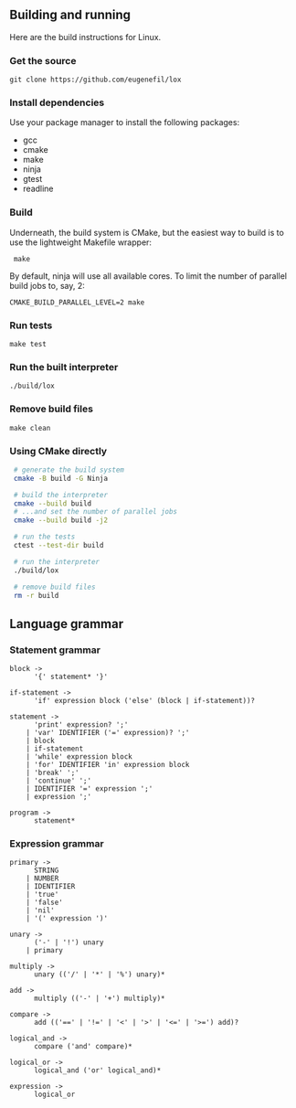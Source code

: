 ## Building and running

Here are the build instructions for Linux.

### Get the source

```
git clone https://github.com/eugenefil/lox
```

### Install dependencies

Use your package manager to install the following packages:

- gcc
- cmake
- make
- ninja
- gtest
- readline

### Build

Underneath, the build system is CMake, but the easiest way to build is
to use the lightweight Makefile wrapper:

```
 make
```

By default, ninja will use all available cores. To limit the number of
parallel build jobs to, say, 2:

```
CMAKE_BUILD_PARALLEL_LEVEL=2 make
```

### Run tests

```
make test
```

### Run the built interpreter

```
./build/lox
```

### Remove build files

```
make clean
```

### Using CMake directly

```sh
 # generate the build system
 cmake -B build -G Ninja

 # build the interpreter
 cmake --build build
 # ...and set the number of parallel jobs
 cmake --build build -j2

 # run the tests
 ctest --test-dir build

 # run the interpreter
 ./build/lox

 # remove build files
 rm -r build
```

## Language grammar

### Statement grammar

```
block ->
      '{' statement* '}'

if-statement ->
      'if' expression block ('else' (block | if-statement))?

statement ->
      'print' expression? ';'
    | 'var' IDENTIFIER ('=' expression)? ';'
    | block
    | if-statement
    | 'while' expression block
    | 'for' IDENTIFIER 'in' expression block
    | 'break' ';'
    | 'continue' ';'
    | IDENTIFIER '=' expression ';'
    | expression ';'

program ->
      statement*
```

### Expression grammar

```
primary ->
      STRING
    | NUMBER
    | IDENTIFIER
    | 'true'
    | 'false'
    | 'nil'
    | '(' expression ')'

unary ->
      ('-' | '!') unary
    | primary

multiply ->
      unary (('/' | '*' | '%') unary)*

add ->
      multiply (('-' | '+') multiply)*

compare ->
      add (('==' | '!=' | '<' | '>' | '<=' | '>=') add)?

logical_and ->
      compare ('and' compare)*

logical_or ->
      logical_and ('or' logical_and)*

expression ->
      logical_or
```
